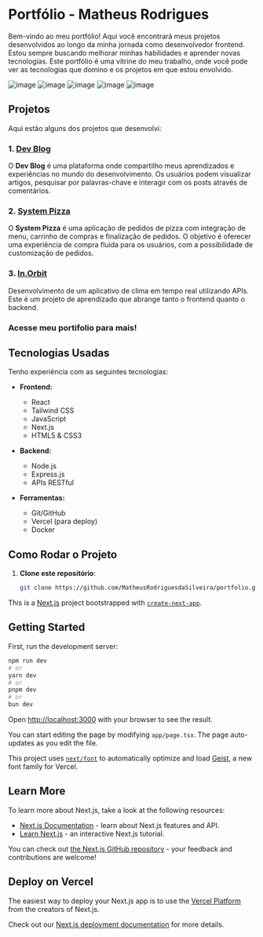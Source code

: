 # Portfólio - Matheus Rodrigues

Bem-vindo ao meu portfólio! Aqui você encontrará meus projetos desenvolvidos ao longo da minha jornada como desenvolvedor frontend. Estou sempre buscando melhorar minhas habilidades e aprender novas tecnologias. Este portfólio é uma vitrine do meu trabalho, onde você pode ver as tecnologias que domino e os projetos em que estou envolvido.

![image](https://github.com/user-attachments/assets/2c192a2f-b1d7-4496-9353-52afa30a19ef)
![image](https://github.com/user-attachments/assets/5b7cf1ac-fd7c-42e6-b071-dc203256e736)
![image](https://github.com/user-attachments/assets/7a46c9d1-f4ef-4f45-8079-4d29518a3e70)
![image](https://github.com/user-attachments/assets/159a34b6-d3ae-4e11-adee-59d3a60dede7)
![image](https://github.com/user-attachments/assets/83f0bfce-014a-4054-a973-22b3bc7c195b)


## Projetos

Aqui estão alguns dos projetos que desenvolvi:
### 1. [Dev Blog](https://github.com/MatheusRodriguesdaSilveira/dev-blog)
O **Dev Blog** é uma plataforma onde compartilho meus aprendizados e experiências no mundo do desenvolvimento. Os usuários podem visualizar artigos, pesquisar por palavras-chave e interagir com os posts através de comentários.

### 2. [System Pizza](https://github.com/MatheusRodriguesdaSilveira/system-pizza)
O **System Pizza** é uma aplicação de pedidos de pizza com integração de menu, carrinho de compras e finalização de pedidos. O objetivo é oferecer uma experiência de compra fluída para os usuários, com a possibilidade de customização de pedidos.

### 3. [In.Orbit](https://github.com/MatheusRodriguesdaSilveira/In.Orbit)
Desenvolvimento de um aplicativo de clima em tempo real utilizando APIs. Este é um projeto de aprendizado que abrange tanto o frontend quanto o backend.

### Acesse meu portifolio para mais!


## Tecnologias Usadas

Tenho experiência com as seguintes tecnologias:

- **Frontend:**
  - React
  - Tailwind CSS
  - JavaScript
  - Next.js
  - HTML5 & CSS3

- **Backend:**
  - Node.js
  - Express.js
  - APIs RESTful

- **Ferramentas:**
  - Git/GitHub
  - Vercel (para deploy)
  - Docker

## Como Rodar o Projeto

1. **Clone este repositório**:
   ```bash
   git clone https://github.com/MatheusRodriguesdaSilveira/portfolio.git

This is a [Next.js](https://nextjs.org) project bootstrapped with [`create-next-app`](https://nextjs.org/docs/app/api-reference/cli/create-next-app).

## Getting Started

First, run the development server:

```bash
npm run dev
# or
yarn dev
# or
pnpm dev
# or
bun dev
```

Open [http://localhost:3000](http://localhost:3000) with your browser to see the result.

You can start editing the page by modifying `app/page.tsx`. The page auto-updates as you edit the file.

This project uses [`next/font`](https://nextjs.org/docs/app/building-your-application/optimizing/fonts) to automatically optimize and load [Geist](https://vercel.com/font), a new font family for Vercel.

## Learn More

To learn more about Next.js, take a look at the following resources:

- [Next.js Documentation](https://nextjs.org/docs) - learn about Next.js features and API.
- [Learn Next.js](https://nextjs.org/learn) - an interactive Next.js tutorial.

You can check out [the Next.js GitHub repository](https://github.com/vercel/next.js) - your feedback and contributions are welcome!

## Deploy on Vercel

The easiest way to deploy your Next.js app is to use the [Vercel Platform](https://vercel.com/new?utm_medium=default-template&filter=next.js&utm_source=create-next-app&utm_campaign=create-next-app-readme) from the creators of Next.js.

Check out our [Next.js deployment documentation](https://nextjs.org/docs/app/building-your-application/deploying) for more details.
